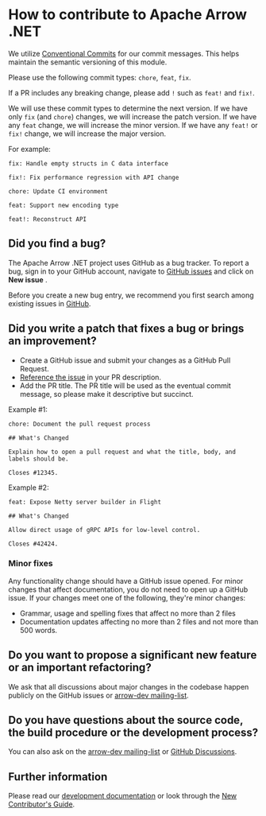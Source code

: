 <!---
  Licensed to the Apache Software Foundation (ASF) under one
  or more contributor license agreements.  See the NOTICE file
  distributed with this work for additional information
  regarding copyright ownership.  The ASF licenses this file
  to you under the Apache License, Version 2.0 (the
  "License"); you may not use this file except in compliance
  with the License.  You may obtain a copy of the License at

    http://www.apache.org/licenses/LICENSE-2.0

  Unless required by applicable law or agreed to in writing,
  software distributed under the License is distributed on an
  "AS IS" BASIS, WITHOUT WARRANTIES OR CONDITIONS OF ANY
  KIND, either express or implied.  See the License for the
  specific language governing permissions and limitations
  under the License.
-->

# How to contribute to Apache Arrow .NET

We utilize [Conventional
Commits](https://www.conventionalcommits.org/en/v1.0.0/) for our
commit messages. This helps maintain the semantic versioning of this
module.

Please use the following commit types: `chore`, `feat`, `fix`.

If a PR includes any breaking change, please add `!` such as `feat!`
and `fix!`.

We will use these commit types to determine the next version. If we
have only `fix` (and `chore`) changes, we will increase the patch
version. If we have any `feat` change, we will increase the minor
version. If we have any `feat!` or `fix!` change, we will increase the
major version.

For example:

```
fix: Handle empty structs in C data interface

fix!: Fix performance regression with API change

chore: Update CI environment

feat: Support new encoding type

feat!: Reconstruct API
```

## Did you find a bug?

The Apache Arrow .NET project uses GitHub as a bug tracker. To report a bug,
sign in to your GitHub account, navigate to [GitHub
issues](https://github.com/apache/arrow-dotnet/issues) and click on
**New issue** .

Before you create a new bug entry, we recommend you first search among
existing issues in
[GitHub](https://github.com/apache/arrow-dotnet/issues).

## Did you write a patch that fixes a bug or brings an improvement?

- Create a GitHub issue and submit your changes as a GitHub Pull Request.
- [Reference the issue](https://docs.github.com/en/issues/tracking-your-work-with-issues/using-issues/linking-a-pull-request-to-an-issue#linking-a-pull-request-to-an-issue-using-a-keyword) in your PR description.
- Add the PR title. The PR title will be used as the eventual commit message, so please make it descriptive but succinct.

Example #1:

```
chore: Document the pull request process

## What's Changed

Explain how to open a pull request and what the title, body, and labels should be.

Closes #12345.
```

Example #2:

```
feat: Expose Netty server builder in Flight

## What's Changed

Allow direct usage of gRPC APIs for low-level control.

Closes #42424.
```

### Minor fixes

Any functionality change should have a GitHub issue opened. For minor
changes that affect documentation, you do not need to open up a GitHub
issue. If your changes meet one of the following, they're minor
changes:

*  Grammar, usage and spelling fixes that affect no more than 2 files
*  Documentation updates affecting no more than 2 files and not more
   than 500 words.

## Do you want to propose a significant new feature or an important refactoring?

We ask that all discussions about major changes in the codebase happen
publicly on the GitHub issues or [arrow-dev
mailing-list](https://lists.apache.org/list.html?dev@arrow.apache.org).

## Do you have questions about the source code, the build procedure or the development process?

You can also ask on the [arrow-dev
mailing-list](https://lists.apache.org/list.html?dev@arrow.apache.org)
or [GitHub
Discussions](https://github.com/apache/arrow-dotnet/discussions).

## Further information

Please read our [development
documentation](https://arrow.apache.org/docs/developers/index.html) or
look through the [New Contributor's
Guide](https://arrow.apache.org/docs/developers/guide/index.html).
